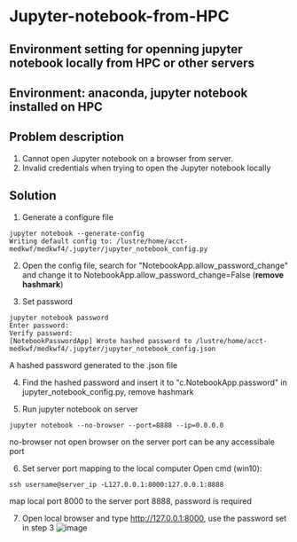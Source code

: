 # Jupyter-notebook-from-HPC
## Environment setting for openning jupyter notebook locally from HPC or other servers

## Environment: anaconda, jupyter notebook installed on HPC

## Problem description
1. Cannot open Jupyter notebook on a browser from server.
2. Invalid credentials when trying to open the Jupyter notebook locally

## Solution
1. Generate a configure file
```
jupyter notebook --generate-config
Writing default config to: /lustre/home/acct-medkwf/medkwf4/.jupyter/jupyter_notebook_config.py
```
2. Open the config file, search for "NotebookApp.allow_password_change" and change it to NotebookApp.allow_password_change=False (**remove hashmark**)

3. Set password
```
jupyter notebook password
Enter password:
Verify password:
[NotebookPasswordApp] Wrote hashed password to /lustre/home/acct-medkwf/medkwf4/.jupyter/jupyter_notebook_config.json
```
  A hashed password generated to the .json file

4. Find the hashed password and insert it to "c.NotebookApp.password" in jupyter_notebook_config.py, remove hashmark

5. Run jupyter notebook on server
```
jupyter notebook --no-browser --port=8888 --ip=0.0.0.0
```
  no-browser not open browser on the server
  port can be any accessibale port

6. Set server port mapping to the local computer
Open cmd (win10):
```
ssh username@server_ip -L127.0.0.1:8000:127.0.0.1:8888
```
  map local port 8000 to the server port 8888, password is required

7. Open local browser and type http://127.0.0.1:8000, use the password set in step 3
      ![image](https://user-images.githubusercontent.com/72248852/158754331-ba8c9c01-514c-46de-ad8c-603978df80de.png)





